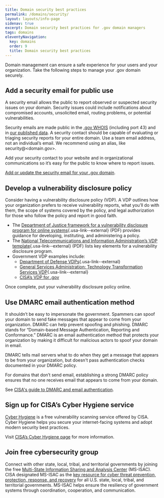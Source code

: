 ```yaml
---
title: Domain security best practices
permalink: /domains/security/
layout: layouts/info-page
sidenav: true
excerpt: Domain security best practices for .gov domain managers
tags: domains
eleventyNavigation:
  key: domains
  order: 9
  title: Domain security best practices
---
```


Domain management can ensure a safe experience for your users and your organization. Take the following steps to manage your .gov domain securely.

## Add a security email for public use

A security email allows the public to report observed or suspected security issues on your domain. Security issues could include notifications about compromised accounts, unsolicited email, routing problems, or potential vulnerabilities. 

Security emails are made public in the [.gov WHOIS](#) (including port 43) and in [our published data](../../about/data). A security contact should be capable of evaluating or triaging security reports for your entire domain. Use a team email address, not an individual’s email. We recommend using an alias, like security@<domain.gov>. 

Add your security contact to your website and in organizational communications so it’s easy for the public to know where to report issues.

[Add or update the security email for your .gov domain](#).

## Develop a vulnerability disclosure policy

Consider having a vulnerability disclosure policy (VDP). A VDP outlines how your organization prefers to receive vulnerability reports, what you’ll do with them, the scope of systems covered by the policy, and legal authorization for those who follow the policy and report in good faith.

- The [Department of Justice framework for a vulnerability disclosure program for online systems](https://www.justice.gov/criminal-ccips/page/file/983996/download){.usa-link--external} (PDF) provides guidance for developing, instituting, and administering a policy.
- The [National Telecommunications and Information Administration’s VDP template](https://www.ntia.doc.gov/files/ntia/publications/ntia_vuln_disclosure_early_stage_template.pdf){.usa-link--external} (PDF) lists key elements for a vulnerability disclosure program.
- Government VDP examples include:
    -   [Department of Defense VDPs](https://hackerone.com/deptofdefense){.usa-link--external}
    -   [General Services Administration: Technology Transformation Services VDP](https://18f.gsa.gov/vulnerability-disclosure-policy/){.usa-link--external}
    -   [CISA’s VDP for .gov](#)

Once complete, put your vulnerability disclosure policy online.

## Use DMARC email authentication method

It shouldn’t be easy to impersonate the government. Spammers can spoof your domain to send fake messages that appear to come from your organization. DMARC can help prevent spoofing and phishing. DMARC stands for “Domain-based Message Authentication, Reporting and Conformance.” DMARC is an email authentication method that protects your organization by making it difficult for malicious actors to spoof your domain in email.

DMARC tells mail servers what to do when they get a message that appears to be from your organization, but doesn't pass authentication checks documented in your DMARC policy. 

For domains that don’t send email, establishing a strong DMARC policy ensures that no one receives email that appears to come from your domain.

See [CISA's guide to DMARC and email authentication](https://cyber.dhs.gov/bod/18-01/#introduction-to-email-authentication).

## Sign up for CISA’s Cyber Hygiene service

[Cyber Hygiene](https://www.cisa.gov/cyber-hygiene-services) is a free vulnerability scanning service offered by CISA. Cyber Hygiene helps you secure your internet-facing systems and adopt modern security best practices. 

Visit [CISA’s Cyber Hygiene page](https://www.cisa.gov/cyber-hygiene-services) for more information. 

## Join free cybersecurity group

Connect with other state, local, tribal, and territorial governments by joining the free [Multi-State Information Sharing and Analysis Center](https://learn.cisecurity.org/ms-isac-registration) (MS-ISAC). CISA designated MS-ISAC as the [key resource for cyber threat prevention, protection, response, and recovery](https://www.cisa.gov/information-sharing-and-awareness) for all U.S. state, local, tribal, and territorial governments. MS-ISAC helps ensure the resiliency of government systems through coordination, cooperation, and communication.
 

